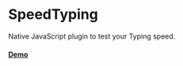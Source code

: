 # SpeedTyping
Native JavaScript plugin to test your Typing speed.

#### [Demo](https://typing-site.netlify.app)
